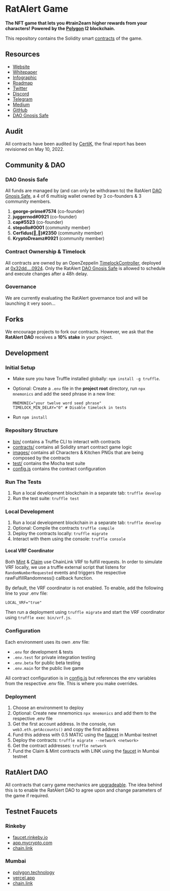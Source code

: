 RatAlert Game
==============

**The NFT game that lets you #train2earn higher rewards from your characters!**
**Powered by the [Polygon](https://polygon.technology/) l2 blockchain.**

This repository contains the Solidity smart [contracts](./contracts/) of the game.


## Resources

- [Website](https://ratalert.com/)
- [Whitepaper](https://ratalert.com/whitepaper)
- [Infographic](https://ratalert.com/infographic)
- [Roadmap](https://ratalert.com/roadmap)
- [Twitter](https://twitter.com/RatAlertNFT)
- [Discord](https://discord.gg/T6THfqh37A)
- [Telegram](https://t.me/ratalert_chat)
- [Medium](https://ratalert.medium.com/)
- [GitHub](https://github.com/ratalert)
- [DAO Gnosis Safe](https://gnosis-safe.io/app/matic:0xbEf526C8325C47817ceb435011bf1E6bc9ec691d/home)


## Audit

All contracts have been audited by [CertiK](https://www.certik.com/projects/rat-alert), the final report has been revisioned on May 10, 2022. 

## Community & DAO

### DAO Gnosis Safe

All funds are managed by (and can only be withdrawn to) the RatAlert [DAO Gnosis Safe](https://gnosis-safe.io/app/matic:0xbEf526C8325C47817ceb435011bf1E6bc9ec691d/home), a 4 of 6 multisig wallet owned by 3 co-founders & 3 community members.
 
1. **george-prime#7574** (co-founder)
2. **juggernod#0921** (co-founder)
3. **cap#5523** (co-founder)
4. **stepollo#0001** (community member)
5. **Cerfidus(🧽,🔱)#2350** (community member)
6. **KryptoDreamz#0921** (community member) 

### Contract Ownership & Timelock

All contracts are owned by an OpenZeppelin [TimelockController](https://github.com/ratalert/ratalert-dao/blob/master/contracts/TimelockController.sol), deployed at [0x32dd....0924](https://polygonscan.com/address/0x32dd207f1f16dd4ceea94833ab9fb5dd96bc0924#code).
Only the RatAlert [DAO Gnosis Safe](https://gnosis-safe.io/app/matic:0xbEf526C8325C47817ceb435011bf1E6bc9ec691d/home) is allowed to schedule and execute changes after a 48h delay.

### Governance

We are currently evaluating the RatAlert governance tool and will be launching it very soon...


## Forks

We encourage projects to fork our contracts. However, we ask that the **RatAlert DAO** receives a **10% stake** in your project.


## Development

### Initial Setup

- Make sure you have Truffle installed globally: `npm install -g truffle`.
- Optional: Create a `.env` file in the **project root** directory, run `npx mnemonics` and add the seed phrase in a new line:

      MNEMONIC="your twelve word seed phrase"
      TIMELOCK_MIN_DELAY="0" # Disable timelock in tests

- Run `npm install`


### Repository Structure

- [bin/](./bin/) contains a Truffle CLI to interact with contracts
- [contracts/](./contracts/) contains all Solidity smart contract game logic
- [images/](./images/) contains all Characters & Kitchen PNGs that are being composed by the contracts
- [test/](./test/) contains the Mocha test suite
- [config.js](./config.js) contains the contract configuration


### Run The Tests

1. Run a local development blockchain in a separate tab: `truffle develop`
2. Run the test suite: `truffle test`


### Local Development

1. Run a local development blockchain in a separate tab: `truffle develop`
2. Optional: Compile the contracts `truffle compile`
3. Deploy the contracts locally: `truffle migrate`
4. Interact with them using the console: `truffle console`

#### Local VRF Coordinator

Both [Mint](./contracts/Mint.sol) & [Claim](./contracts/Claim.sol) use ChainLink VRF to fulfill requests.
In order to simulate VRF locally, we use a truffle external script that listens for `RandomNumberRequested`
events and triggers the respective rawFulfillRandomness() callback function.

By default, the VRF coordinator is not enabled. To enable, add the following line to your .env file:

    LOCAL_VRF="true"

Then run a deployment using `truffle migrate` and start the VRF coordinator using `truffle exec bin/vrf.js`.


### Configuration

Each environment uses its own .env file:

- `.env` for development & tests
- `.env.test` for private integration testing
- `.env.beta` for public beta testing
- `.env.main` for the public live game

All contract configuration is in [config.js](./config.js) but references the env variables from the respective .env file. This is where you make overrides.


### Deployment

1. Choose an environment to deploy
2. Optional: Create new mnemonics `npx mnemonics` and add them to the respective .env file
3. Get the first account address. In the console, run `web3.eth.getAccounts()` and copy the first address
4. Fund this address with 0.5 MATIC using the [faucet](https://faucet.polygon.technology/) in Mumbai testnet
5. Deploy the contracts: `truffle migrate --network <network>`
6. Get the contract addresses: `truffle network`
7. Fund the Claim & Mint contracts with LINK using the [faucet](https://faucets.chain.link/mumbai) in Mumbai testnet


## RatAlert DAO

All contracts that carry game mechanics are [upgradeable](https://docs.openzeppelin.com/contracts/4.x/upgradeable).
The idea behind this is to enable the RatAlert DAO to agree upon and change parameters of the game if required.


## Testnet Faucets

### Rinkeby

- [faucet.rinkeby.io](https://faucet.rinkeby.io/)
- [app.mycrypto.com](https://app.mycrypto.com/faucet)
- [chain.link](https://faucets.chain.link/mumbai)

### Mumbai

- [polygon.technology](https://faucet.polygon.technology/)
- [vercel.app](https://testmatic.vercel.app/)
- [chain.link](https://faucets.chain.link/mumbai)
